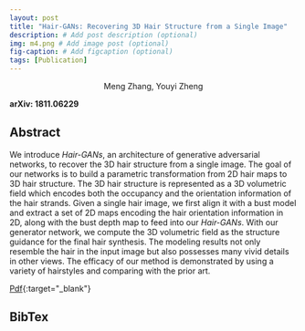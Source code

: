 ```yaml
---
layout: post
title: "Hair-GANs: Recovering 3D Hair Structure from a Single Image"
description: # Add post description (optional)
img: m4.png # Add image post (optional)
fig-caption: # Add figcaption (optional)
tags: [Publication]
---
```

<center>Meng Zhang, Youyi Zheng </center>

**arXiv: 1811.06229**

## Abstract
We introduce *Hair-GANs*, an architecture of generative adversarial networks, to recover the 3D hair structure from a single image. The goal of our networks is to build a parametric transformation from 2D hair maps to 3D hair structure. The 3D hair structure is represented as a 3D volumetric field which encodes both the occupancy and the orientation information of the hair strands. Given a single hair image, we first align it with a bust model and extract a set of 2D maps encoding the hair orientation information in 2D, along with the bust depth map to feed into our *Hair-GANs*. With our generator network, we compute the 3D volumetric field as the structure guidance for the final hair synthesis. The modeling results not only resemble the hair in the input image but also possesses many vivid details in other views. The efficacy of our method is demonstrated by using a variety of hairstyles and comparing with the prior art.

[Pdf](https://arxiv.org/pdf/1811.06229.pdf){:target="_blank"}

## BibTex


